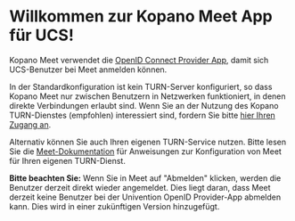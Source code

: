 # Willkommen zur Kopano Meet App für UCS!

Kopano Meet verwendet die [OpenID Connect Provider App](#module=appcenter:appcenter:appcenter:0:id:openid-connect-provider), damit sich UCS-Benutzer bei Meet anmelden können.

In der Standardkonfiguration ist kein TURN-Server konfiguriert, so dass Kopano Meet nur zwischen Benutzern in Netzwerken funktioniert, in denen direkte Verbindungen erlaubt sind. Wenn Sie an der Nutzung des Kopano TURN-Dienstes (empfohlen) interessiert sind, fordern Sie bitte [hier Ihren Zugang an](https://meet-app.io/free-unsupported-community-package).

Alternativ können Sie auch Ihren eigenen TURN-Service nutzen. Bitte lesen Sie die [Meet-Dokumentation](https://documentation.kopano.io/kopano_meet_manual/) für Anweisungen zur Konfiguration von Meet für Ihren eigenen TURN-Dienst.

**Bitte beachten Sie:** Wenn Sie in Meet auf "Abmelden" klicken, werden die Benutzer derzeit direkt wieder angemeldet. Dies liegt daran, dass Meet derzeit keine Benutzer bei der Univention OpenID Provider-App abmelden kann. Dies wird in einer zukünftigen Version hinzugefügt.

